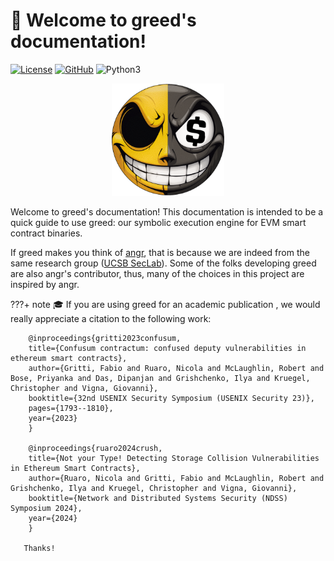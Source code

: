# 🚀 Welcome to greed's documentation!
[![License](https://img.shields.io/github/license/Ileriayo/markdown-badges?style=for-the-badge)](https://github.com/ucsb-seclab/greed/blob/main/LICENSE.md)  [![GitHub](https://img.shields.io/badge/github-%23121011.svg?style=for-the-badge&logo=github&logoColor=white)](https://github.com/ucsb-seclab/greed) ![Python3](https://img.shields.io/badge/python-3670A0?style=for-the-badge&logo=python&logoColor=ffdd54)


<center><img src="./imgs/logo.png" width="180" height="180" /></center>

Welcome to greed's documentation! This documentation is intended to be a quick guide to use greed: our symbolic execution engine for EVM smart contract binaries.

If greed makes you think of [angr](https://github.com/angr), that is because we are indeed from the same research group ([UCSB SecLab](https://seclab.cs.ucsb.edu/)). 
Some of the folks developing greed are also angr's contributor, thus, many of the choices in this project are inspired by angr.


???+ note
       🎓 If you are using greed for an academic publication , we would really appreciate a citation to the following work:

        @inproceedings{gritti2023confusum,
        title={Confusum contractum: confused deputy vulnerabilities in ethereum smart contracts},
        author={Gritti, Fabio and Ruaro, Nicola and McLaughlin, Robert and Bose, Priyanka and Das, Dipanjan and Grishchenko, Ilya and Kruegel, Christopher and Vigna, Giovanni},
        booktitle={32nd USENIX Security Symposium (USENIX Security 23)},
        pages={1793--1810},
        year={2023}
        }

        @inproceedings{ruaro2024crush,
        title={Not your Type! Detecting Storage Collision Vulnerabilities in Ethereum Smart Contracts},
        author={Ruaro, Nicola and Gritti, Fabio and McLaughlin, Robert and Grishchenko, Ilya and Kruegel, Christopher and Vigna, Giovanni},
        booktitle={Network and Distributed Systems Security (NDSS) Symposium 2024},
        year={2024}
        }

       Thanks! 
